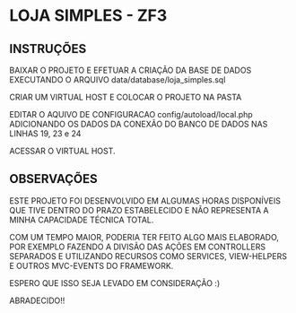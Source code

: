 # LOJA SIMPLES - ZF3

## INSTRUÇÕES

BAIXAR O PROJETO E EFETUAR A CRIAÇÃO DA BASE DE DADOS EXECUTANDO O ARQUIVO data/database/loja_simples.sql

CRIAR UM VIRTUAL HOST E COLOCAR O PROJETO NA PASTA

EDITAR O AQUIVO DE CONFIGURACAO config/autoload/local.php ADICIONANDO OS DADOS DA CONEXÃO DO BANCO DE DADOS NAS LINHAS 19, 23 e 24

ACESSAR O VIRTUAL HOST.


## OBSERVAÇÕES

ESTE PROJETO FOI DESENVOLVIDO EM ALGUMAS HORAS DISPONÍVEIS QUE TIVE DENTRO DO PRAZO ESTABELECIDO E NÃO REPRESENTA A MINHA CAPACIDADE TÉCNICA TOTAL.

COM UM TEMPO MAIOR, PODERIA TER FEITO ALGO MAIS ELABORADO, POR EXEMPLO FAZENDO A DIVISÃO DAS AÇÕES EM CONTROLLERS SEPARADOS E UTILIZANDO RECURSOS COMO SERVICES, VIEW-HELPERS E OUTROS MVC-EVENTS DO FRAMEWORK.

ESPERO QUE ISSO SEJA LEVADO EM CONSIDERAÇÃO :)

ABRADECIDO!!
